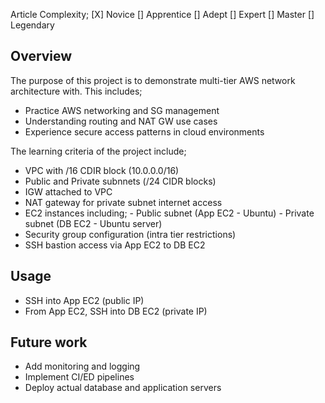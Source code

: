 Article Complexity;
[X] Novice
[] Apprentice
[] Adept
[] Expert
[] Master
[] Legendary

## Overview
The purpose of this project is to demonstrate multi-tier AWS network architecture with.
This includes;
- Practice AWS networking and SG management
- Understanding routing and NAT GW use cases
- Experience secure access patterns in cloud environments

The learning criteria of the project include;
- VPC with /16 CDIR block (10.0.0.0/16)
- Public and Private subnnets (/24 CIDR blocks)
- IGW attached to VPC
- NAT gateway for private subnet internet access
- EC2 instances including;
        - Public subnet (App EC2 - Ubuntu)
        - Private subnet (DB EC2 - Ubuntu server)
- Security group configuration (intra tier restrictions)
- SSH bastion access via App EC2 to DB EC2

## Usage
- SSH into App EC2 (public IP)
- From App EC2, SSH into DB EC2 (private IP)

## Future work
- Add monitoring and logging
- Implement CI/ED pipelines
- Deploy actual database and application servers

